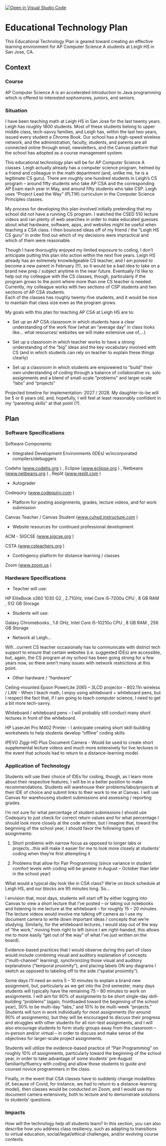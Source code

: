 [![Open in Visual Studio Code](https://classroom.github.com/assets/open-in-vscode-f059dc9a6f8d3a56e377f745f24479a46679e63a5d9fe6f495e02850cd0d8118.svg)](https://classroom.github.com/online_ide?assignment_repo_id=6343374&assignment_repo_type=AssignmentRepo)
# Educational Technology Plan

This Educational Technology Plan is geared toward creating an effective learning environment for AP Computer Science A students at Leigh HS in San Jose, CA.

## Context

### Course

AP Computer Science A is an accelerated introduction to Java programming which is offered to interested sophomores, juniors, and seniors.

### Situation

I have been teaching math at Leigh HS in San Jose for the last twenty years.  Leigh has roughly 1800 students.  Most of these students belong to 
upper middle class, tech-savvy families, and Leigh has, within the last two years, issued every student a Chrome Book.  Our school has a high-speed 
wireless network, and the administration, faculty, students, and parents are all connected online through email, newsletters, and the Canvas platform 
that the school has adopted as a course management system.

This educational technology plan will be for AP Computer Science A classes.  Leigh actually already has a computer science program, helmed by a 
friend and colleague in the math department (and, unlike me, he is a legitimate CS guru).  There are roughly one hundred students in Leigh’s CS 
program – around fifty students who take AP CSA and the corresponding AP Exam each year in May, and around fifty students who take CSP.  Leigh uses 
“Project Lead the Way” (PLTW) curriculum in the Computer Science Principles classes.

My process for developing this plan involved initially pretending that my school did not have a running CS program.  I watched the CSED 510 lecture 
videos and ran plenty of web searches in order to make educated guesses about what hardware, software, apps, and websites might be useful when teaching 
a CSA class.  I then bounced ideas off of my friend / the “Leigh HS CS guru” in order find out which of my decisions were impractical and which of them 
were reasonable.

Though I have thoroughly enjoyed my limited exposure to coding, I don’t anticipate putting this plan into action within the next five years.  Leigh HS 
already has an extremely knowledgeable CS teacher, and I am poised to become a new parent in February (!!), so it would be a bad idea to take on a brand 
new prep / subject anytime in the near future.  Eventually I’d like to help out my colleague with the CS classes, though, particularly if the program grows 
to the point where more than one CS teacher is needed.  Currently, my colleague works with two sections of CSP students and two sections of AP CSA students.  
Each of the classes has roughly twenty-five students, and it would be nice to maintain that class size even as the program grows.

My goals with this plan for teaching AP CSA at Leigh HS are to:

* Set up an AP CSA classroom in which students have a clear understanding of the work flow (what an “average day” in class looks like… what resources/ 
  websites we will make extensive use of,…)
        
* Set up a classroom in which teacher works to have a strong understanding of the “big” ideas and the key vocabulary involved with CS (and in which students 
  can rely on teacher to explain these things clearly)
        
* Set up a classroom in which students are empowered to “build” their own understanding of coding through a balance of collaborative vs. solo assignments 
  and a blend of small-scale “problems” and larger scale “labs” and “projects”


Projected timeline for implementation:  2027 / 2028.  My daughter-to-be will be 5 or 6 years old, and, hopefully, I will feel at least reasonably 
confident in my “parenting skills” at that point (?).


## Plan

### Software Specifications

Software Components:

* Integrated Development Environments (IDEs) w/incorporated compilers/debuggers

Codehs (www.codehs.org )  ,  Eclipse (www.eclipse.org )  ,  Netbeans (www.netbeans.org )  ,  Replit (www.replit.com )


* Autograder

Codequiry (www.codequiry.com )


* Platform for posting assignments, grades, lecture videos, and for work submission

Canvas Teacher / Canvas Student (www.cuhsd.instructure.com )


* Website resources for continued professional development

ACM - SIGCSE (www.sigcse.org )

CSTA (www.csteachers.org )


* Contingency platform for distance learning / classes

Zoom (www.zoom.us )


### Hardware Specifications

* Teacher will use:

HP EliteBook x360 1030 G2 ,  2.71GHz, Intel Core i5-7200u CPU  ,  8 GB RAM  ,  512 GB Storage


* Students will use:

Galaxy Chromebooks  ,  1.6 GHz, Intel Core i5-10210u CPU  ,  8 GB RAM  ,  256 GB Storage 


* Network at Leigh…

Wifi…current CS teacher occasionally has to communicate with district tech support to ensure that certain websites (i.e. suggested IDEs) are accessible,
but, again, the CS program at my school has been going strong for a few years now, so there aren’t many issues with network restrictions at this point.


* Other hardware / “hardware”
	
Ceiling-mounted Epson PowerLite 2065 – 3LCD projector – 802.11n wireless / LAN  -  When I teach math, I enjoy using whiteboard + whiteboard pens, but 
I respect the fact that, if I am going to teach computer science, I need to get a bit more tech-savvy.

Whiteboard / whiteboard pens – I will probably still conduct many short lectures in front of the whiteboard.

HP LaserJet Pro M402 Printer - I anticipate creating short skill-building worksheets to help students develop “offline” coding skills

IPEVO Ziggi-HD Plus Document Camera - Would be used to create short supplemental lecture videos and much more extensively for live lectures in the 
event that schools had to return to a distance-learning model.


### Application of Technology

Students will use their choice of IDEs for coding, though, as I learn more about their respective features, I will be in a better position to make 
recommendations.  Students will warehouse their problems/labs/projects at their IDE of choice and submit links to their work to me at Canvas.  I will 
use Canvas for warehousing student submissions and assessing / reporting grades. 

I’m not sure for what percentage of student submissions I should use Codequiry to just check for correct return values and for what percentage I should 
look more closely at the code written, but I imagine that, toward the beginning of the school year, I should favor the following types of assignments:

1) Short problems with narrow focus as opposed to longer labs or projects…this will make it easier for me to look more closely at students’ coding 
when they’re first attempting it
      
2) Problems that allow for Pair Programming (since variance in student comfort levels with coding will be greater in August – October than later 
      in the school year)
      
What would a typical day look like in CSA class?  We’re on block schedule at Leigh HS, and our blocks are 95 minutes long.  So…

I envision that, most days, students will start off by either logging into Canvas to view a short lecture that I’ve posted – or taking out notebooks and 
listening to me lecture at the whiteboard – for roughly 15 – 20 minutes.  The lecture videos would involve me talking off camera as I use my document 
camera to write down important ideas / concepts that we’re studying.  Similarly, for the whiteboard lectures, I would stay out of the way of “the work,” 
moving from right to left (since I am right-handed, this allows me to more easily “get out of the way” of what I’ve just written on the board).

Evidence-based practices that I would observe during this part of class would include combining visual and auditory explanation of concepts (“multi-channel” 
learning), synchronizing those visual and auditory explanations (“temporal proximity”), and placing labels ON any diagrams I sketch as opposed to labeling 
off to the side (“spatial proximity”).

Some days I’ll need an extra 5 – 10 minutes to explain a brand new assignment, but, particularly as we get into the 2nd semester, many days students will 
typically have the remaining 75 – 80 minutes to work on assignments.  I will aim for 60% of assignments to be short single-day skill-building “problems” 
(again, frontloaded toward the beginning of the school year), 30% to be multi-day “labs,” and 10% to be multi-week “projects.”  Students will turn in work 
individually for most assignments (for around 90% of assignments), but they will be encouraged to discuss their progress and struggles with other students 
for all non-test assignments, and I will also encourage students to form study groups away from the classroom – in-person and/or virtual – in order to discuss 
and make sense of the objectives for larger-scale project assignments.  

Students will utilize the evidence-based practice of “Pair Programming” on roughly 10% of assignments, particularly toward the beginning of the school year, 
in order to take advantage of some students’ pre-August familiarity/fluency with coding and allow those students to guide and counsel novice programmers in 
the class.

Finally, in the event that CSA classes have to suddenly change modalities (if, because of Covid, for instance, we had to return to a distance-learning model), 
then classes would be conducted on Zoom, and I would use my document camera extensively, both to lecture and to demonstrate solutions to students’ questions.


### Impacts

How will the technology help *all* students learn? In this section, you can also
describe how you address class resiliency, such as adapting to
transitions to virtual education, social/legal/ethical challenges,  and/or
evolving course contexts.
